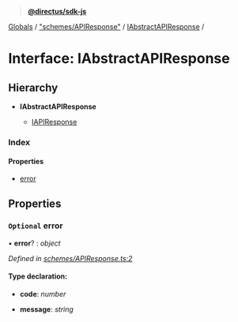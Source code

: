 > **[@directus/sdk-js](../README.md)**

[Globals](../README.md) / ["schemes/APIResponse"](../modules/_schemes_apiresponse_.md) / [IAbstractAPIResponse](_schemes_apiresponse_.iabstractapiresponse.md) /

# Interface: IAbstractAPIResponse

## Hierarchy

* **IAbstractAPIResponse**

  * [IAPIResponse](_schemes_apiresponse_.iapiresponse.md)

### Index

#### Properties

* [error](_schemes_apiresponse_.iabstractapiresponse.md#optional-error)

## Properties

### `Optional` error

• **error**? : *object*

*Defined in [schemes/APIResponse.ts:2](https://github.com/direcuts/sdk-js/tree/master/schemes/APIResponse.ts#L2)*

#### Type declaration:

* **code**: *number*

* **message**: *string*